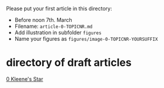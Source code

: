 Please put your first article in this directory:
- Before noon 7th. March 
- Filename: ```article-0-TOPICNR.md```
- Add illustration in subfolder ```figures```
- Name your figures as ```figures/image-0-TOPICNR-YOURSUFFIX```

# directory of draft articles

[0 Kleene's Star](article-0-0.md)
